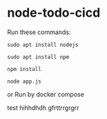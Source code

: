 # node-todo-cicd

Run these commands:


`sudo apt install nodejs`


`sudo apt install npm`


`npm install`

`node app.js`

or Run by docker compose

test
hihhdhdh
gfrttrrgrgrr
